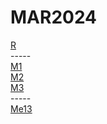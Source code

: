 # MAR2024

<div></div>
<a href="https://g.laroza.net/play.php?vid=60ad76914">R</a>
<div></div>
<div>-----</div>
<a href="https://vk.com/video760598098_456245500">M1</a>
<div></div>
<a href="https://vk.com/video828807734_456241019">M2</a>
<div></div>
<a href="https://vk.com/video760598098_456245516">M3</a>
<div></div>
<div>-----</div>
<div></div>
<a href="https://vk.com/video760598098_456246486">Me13</a>
<div></div>
